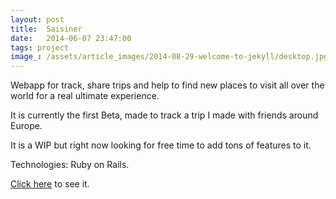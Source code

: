 ```yaml
---
layout: post
title:  Saisiner
date:   2014-06-07 23:47:00
tags: project
image_: /assets/article_images/2014-08-29-welcome-to-jekyll/desktop.jpg
---
```


Webapp for track, share trips and help to find new places to visit all over the world for a real ultimate experience.

It is currently the first Beta, made to track a trip I made with friends around Europe.

It is a WIP but right now looking for free time to add tons of features to it.

Technologies: Ruby on Rails.

[Click here](http://saisiner.com) to see it.
